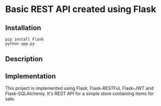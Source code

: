 # Basic REST API created using Flask

## Installation
```
pip install Flask
python app.py
```

## Description

## Implementation

This project is implemented using Flask, Flask-RESTFul, Flask-JWT and Flask-SQLAlchemy. It's REST API for a simple store containing items for sale.
